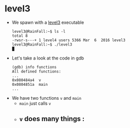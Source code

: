 level3
======

*	We spawn with a [level3](source/level3) executable
	```console
	level3@RainFall:~$ ls -l 
	total 8
	-rwsr-s---+ 1 level4 users 5366 Mar  6  2016 level3
	level3@RainFall:~$ ./level3 
	█
	```
*	Let's take a look at the code in gdb
	```gdb
	(gdb) info functions
	All defined functions:
	...
	0x080484a4  v
	0x0804851a  main
	...
	```
*	We have two functions `v` and `main`
	-	`main` just calls `v`
	-	`v` does many things :
		-	